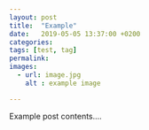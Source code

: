 ```yaml
---
layout: post
title:  "Example"
date:   2019-05-05 13:37:00 +0200
categories:
tags: [test, tag]
permalink:
images:
  - url: image.jpg
    alt : example image

---
```


Example post contents....

